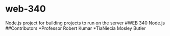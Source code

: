 # web-340
Node.js  project for building projects to run on the server
#WEB 340 Node.js
##Contributors
*Professor Robert Kumar
*TiaNiecia Mosley Butler